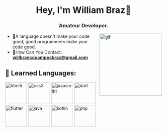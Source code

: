 <h1 align="center">Hey, I'm William Braz👋</h1>
<h3 align="center">Amateur Developer.</h3>

<img align="right" alt="gif" src="https://c.tenor.com/DLWGvDkhhyMAAAAi/gray-hair-big-eyes.gif" width="200" height="200">

- :seedling:A language doesn't make your code good, good programmers make your code good.
- :love_letter:How Can You Contact: **willbrancocamposbraz@gmail.com**


## 🚀 Learned Languages:
<p align="left"> 
<img src="https://cdn.jsdelivr.net/gh/devicons/devicon/icons/html5/html5-original.svg" alt="html5" width="70" height="70"/> 
  
<img src="https://cdn.jsdelivr.net/gh/devicons/devicon/icons/css3/css3-original.svg" alt="css3" width="70" height="70"/>
  
<img src="https://cdn.jsdelivr.net/gh/devicons/devicon/icons/javascript/javascript-original.svg" alt="javascript" width="70" height="70"/>

<img src="https://cdn.jsdelivr.net/gh/devicons/devicon/icons/dart/dart-original.svg" alt="dart" width="70" height="70"/>

<img src="https://cdn.jsdelivr.net/gh/devicons/devicon/icons/flutter/flutter-original.svg" alt="flutter" width="70" height="70"/>
  
<img src="https://cdn.jsdelivr.net/gh/devicons/devicon/icons/java/java-original.svg" alt="java" width="70" height="70"/>
  
<img src="https://cdn.jsdelivr.net/gh/devicons/devicon/icons/kotlin/kotlin-original.svg" alt="kotlin" width="70" height="70"/>
  
<img src="https://cdn.jsdelivr.net/gh/devicons/devicon/icons/php/php-original.svg" alt="php" width="70" height="70"/>


  
 


